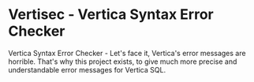 # Vertisec - Vertica Syntax Error Checker
Vertica Syntax Error Checker - Let's face it, Vertica's error messages are horrible. That's why this project exists, to give much more precise and understandable error messages for Vertica SQL.
